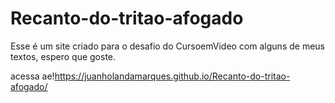 # Recanto-do-tritao-afogado
Esse é um site criado para o desafio do CursoemVideo com alguns de meus textos, espero que goste.

acessa ae!https://juanholandamarques.github.io/Recanto-do-tritao-afogado/
